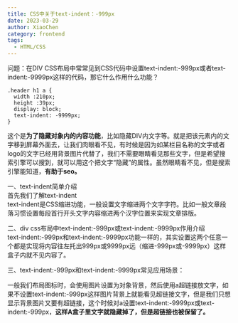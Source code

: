 ```yaml
---
title: CSS中关于text-indent：-999px
date: 2023-03-29
author: XiaoChen
category: frontend
tags:
  - HTML/CSS
---
```


问题：在DIV CSS布局中常常见到CSS代码中设置text-indent:-999px或者text-indent:-9999px这样的代码，那它什么作用什么功能？

```
.header h1 a {
  width :210px;
  height :39px;
  display: block;
  text-indent: -9999px;
}
```

这个是**为了隐藏对象内的内容功能**，比如隐藏DIV内文字等。就是把该元素内的文字移到屏幕外面去，让我们肉眼看不见，有时候是因为如某栏目名称的文字或者logo的文字已经用背景图片代替了，我们不需要眼睛看见那些文字，但是希望搜索引擎可以搜到，就可以用这个把文字“隐藏”的属性。虽然眼睛看不见，但是搜索引擎能知道，**有助于seo。**

一、text-indent简单介绍  
首先我们了解text-indent  
text-indent是CSS缩进功能，一般设置文字缩进两个文字字符。比如一般文章段落习惯设置每段首行开头文字内容缩进两个汉字位置来实现文章排版。

二、div css布局中text-indent:-999px或text-indent:-9999px作用介绍  
text-indent:-999px和text-indent:-9999px功能一样的，其实设置这两个任意一个都是实现将内容往左托出999px或9999px远（缩进-999px或-9999px）这样盒子内就不见内容了。

三、text-indent:-999px和text-indent:-9999px常见应用场景：

一般我们布局图标时，会使用图片设置为对象背景，然后使用a超链接放文字，如果不设置text-indent:-999px这样图片背景上就能看见超链接文字，但是我们只想显示背景图片又要有超链接，这个时候对a设置text-indent:-9999px或text-indent:-999px，**这样A盒子里文字就隐藏掉了，但是超链接也被保留了。**